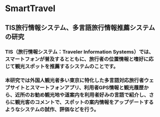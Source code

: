 # SmartTravel
## TIS旅行情報システム、多言語旅行情報推薦システムの研究
 
### TIS（旅行情報システム：Traveler Information Systems）では、スマートフォンが普及するとともに、旅行者の位置情報と嗜好に応じて観光スポットを推薦するシステムのことです。
### 本研究では外国人観光者多い東京に特化した多言語対応旅行者ウェブサイトとスマートフォンアプリ、利用者GPS情報と観光履歴から、近所のお勧め観光地や道案内を利用者好みの言語で紹介し、さらに観光客のコメントで、スポットの案内情報をアップデートするようなシステムの試作、評価などを行う。
